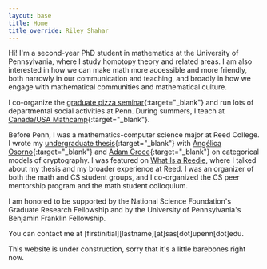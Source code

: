 ```yaml
---
layout: base
title: Home
title_override: Riley Shahar
---
```


Hi! I'm a second-year PhD student in mathematics at the University of
Pennsylvania, where I study homotopy theory and related areas. I am also
interested in how we can make math more accessible and more friendly, both
narrowly in our communication and teaching, and broadly in how we engage with
mathematical communities and mathematical culture.

I co-organize the [graduate pizza
seminar](https://pizza-seminar.github.io){:target="_blank"} and run lots of
departmental social activities at Penn. During summers, I teach at [Canada/USA
Mathcamp](https://mathcamp.org){:target="_blank"}.

Before Penn, I was a mathematics-computer science major at Reed College. I wrote
my [undergraduate thesis](assets/undergrad-thesis.pdf){:target="_blank"} with
[Angélica Osorno](https://people.reed.edu/~aosorno/){:target="_blank"} and [Adam
Groce](https://people.reed.edu/~agroce/){:target="_blank"} on categorical models
of cryptography. I was featured on [What Is a
Reedie](https://www.reed.edu/reed-magazine/articles/2024/what-is-a-reedie/riley-shahar.html),
where I talked about my thesis and my broader experience at Reed. I was an
organizer of both the math and CS student groups, and I co-organized the CS peer
mentorship program and the math student colloquium.

I am honored to be supported by the National Science Foundation's Graduate
Research Fellowship and by the University of Pennsylvania's Benjamin Franklin
Fellowship.

You can contact me at [firstinitial][lastname][at]sas[dot]upenn[dot]edu.

This website is under construction, sorry that it's a little barebones right
now.
